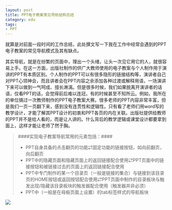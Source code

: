 ```yaml
---
layout: post
title: PPT电子教案常见导航结构总结
category: edu
tags:
- PPT
---
```

就算是对前面一段时间的工作总结，此处撰文写一下我在工作中经常会遇到的PPT电子教案的常见导航模式及其有缺点。
<!--more-->

其实导航，就是在纷繁的页面中，理出一个头绪，让头一次见它用它的人，就很容易上手。在这一方面，出版社制作的供广大教师使用的电子教案与个人制作用于演讲的PPT有本质区别。个人制作的PPT可以有很多隐形的链接结构等，演讲者自己对PPT心领神会，而且讲者会在PPT内容之余添加各种过渡或解释用语，一场演讲下来可以做到一气呵成、擅长淋漓。但是很多时候，我们如果脱离开演讲者的话语，仅看PPT的话，会觉得前后难以连冠，有的时候甚至不知所云。例如，我所在的单位搞过一次教师制作的PPT电子教案大赛。很多老师的PPT内容非常丰富，但是我们一页一页翻下来，感到没有连贯性和逻辑性。只有看了老师们用word写的教学设计，才能了解其PPT设计的初衷和PPT各页的内在关联。出版社提供给教师的PPT并不是给人看的，而是让人讲的。什么背后的教学逻辑或课堂设计都要拿到面上，这样才能让老师了然于胸。

> ####实现电子教案导航常用的元素包括：####
> - PPT自身具备的点击翻页的功能&#8644;固定功能的链接按钮，如向前翻页，向后翻页
> - PPT中的隐藏页面和隐藏页面上的返回链接配合使用&#8644;PPT页面中的链接按钮和被链接过去的页面上的返回链接配合使用
> - PPT中专门制作的某一个目录页（一般是链接的集合）与链接到该目录页的HOME按钮或返回按钮配合使用&#8644;PPT页面中制作的目录板块与触发出现/隐藏该目录板块的触发器配合使用（触发器并非必须）
> - PPT中（一般是在母板页面上设置）的tab标签样式的导航板块

![](http://img.hb.aicdn.com/2ba79303112db4c9153f283f3c8faba7c8752c64256e3-XFZ5p6_fw658)
